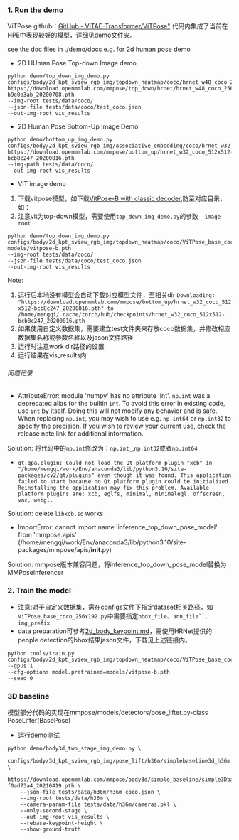 ### 1. Run the demo
ViTPose github：[GitHub - ViTAE-Transformer/ViTPose"](https://github.com/ViTAE-Transformer/ViTPose/tree/main/)
代码内集成了当前在HPE中表现较好的模型，详细见demo文件夹。

see the doc files in ./demo/docs
e.g. for 2d human pose demo
- 2D HUman Pose Top-down Image demo
``` 
python demo/top_down_img_demo.py 
configs/body/2d_kpt_sview_rgb_img/topdown_heatmap/coco/hrnet_w48_coco_256x192.py 
https://download.openmmlab.com/mmpose/top_down/hrnet/hrnet_w48_coco_256x192-b9e0b3ab_20200708.pth 
--img-root tests/data/coco/ 
--json-file tests/data/coco/test_coco.json
--out-img-root vis_results
```

- 2D Human Pose Bottom-Up Image Demo
```shell  
python demo/bottom_up_img_demo.py configs/body/2d_kpt_sview_rgb_img/associative_embedding/coco/hrnet_w32_coco_512x512.py  https://download.openmmlab.com/mmpose/bottom_up/hrnet_w32_coco_512x512-bcb8c247_20200816.pth 
--img-path tests/data/coco/ 
--out-img-root vis_results
```

- ViT image demo
1. 下载vitpose模型，如下载[VitPose-B with classic decoder](https://onedrive.live.com/?authkey=%21ACOnX82tXdVFKYo&id=E534267B85818129%21163&cid=E534267B85818129&parId=root&parQt=sharedby&o=OneUp),防至对应目录，如：
2. 注意vit为top-down模型，需要使用`top_down_img_demo.py`的参数`--image-root` 
```shell  
python demo/top_down_img_demo.py configs/body/2d_kpt_sview_rgb_img/topdown_heatmap/coco/ViTPose_base_coco_256x192.py  
models/vitpose-b.pth
--img-root tests/data/coco/
--json-file tests/data/coco/test_coco.json
--out-img-root vis_results
```

Note: 
1. 运行后本地没有模型会自动下载对应模型文件，至相关dir
`Downloading: "https://download.openmmlab.com/mmpose/bottom_up/hrnet_w32_coco_512x512-bcb8c247_20200816.pth" to /home/mengqi/.cache/torch/hub/checkpoints/hrnet_w32_coco_512x512-bcb8c247_20200816.pth`
2. 如果使用自定义数据集，需要建立test文件夹来存放coco数据集，并修改相应数据集名称或参数名称以及jason文件路径
3. 运行时注意work dir路径的设置
4. 运行结果在vis_results内
###### 问题记录
- AttributeError: module 'numpy' has no attribute 'int'.
`np.int` was a deprecated alias for the builtin `int`. To avoid this error in existing code, use `int` by itself. Doing this will not modify any behavior and is safe. When replacing `np.int`, you may wish to use e.g. `np.int64` or `np.int32` to specify the precision. If you wish to review your current use, check the release note link for additional information.

Solution: 将代码中的`np.int`修改为：`np.int_`,`np.int32`或者`np.int64`


- `qt.qpa.plugin: Could not load the Qt platform plugin "xcb" in "/home/mengqi/work/Env/anaconda3/lib/python3.10/site-packages/cv2/qt/plugins" even though it was found.
This application failed to start because no Qt platform plugin could be initialized. Reinstalling the application may fix this problem.
Available platform plugins are: xcb, eglfs, minimal, minimalegl, offscreen, vnc, webgl.`
  
Solution: delete `libxcb.so` works

- ImportError: cannot import name 'inference_top_down_pose_model' from 'mmpose.apis' (/home/mengqi/work/Env/anaconda3/lib/python3.10/site-packages/mmpose/apis/__init__.py)

Solution: mmpose版本兼容问题，将inference_top_down_pose_model替换为MMPoseInferencer

### 2. Train the model
- 注意:对于自定义数据集，需在configs文件下指定dataset相关路径，如`ViTPose_base_coco_256x192.py`中需要指定`bbox_file`、`ann_file``、img_prefix`
- data preparation可参考[2d_body_keypoint.md](https://github.com/ViTAE-Transformer/ViTPose/blob/d5216452796c90c6bc29f5c5ec0bdba94366768a/docs/en/tasks/2d_body_keypoint.md)，需使用HRNet提供的people detection的bbox结果jason文件，下载见上述链接内。
```
python tools/train.py
configs/body/2d_kpt_sview_rgb_img/topdown_heatmap/coco/ViTPose_base_coco_256x192.py
--gpus 1
--cfg-options model.pretrained=models/vitpose-b.pth
--seed 0
```

### 3D baseline 
模型部分代码的实现在mmpose/models/detectors/pose_lifter.py-class PoseLifter(BasePose)

- 运行demo测试
```commandline
python demo/body3d_two_stage_img_demo.py \
    configs/body/3d_kpt_sview_rgb_img/pose_lift/h36m/simplebaseline3d_h36m.py \
    https://download.openmmlab.com/mmpose/body3d/simple_baseline/simple3Dbaseline_h36m-f0ad73a4_20210419.pth \
    --json-file tests/data/h36m/h36m_coco.json \
    --img-root tests/data/h36m \
    --camera-param-file tests/data/h36m/cameras.pkl \
    --only-second-stage \
    --out-img-root vis_results \
    --rebase-keypoint-height \
    --show-ground-truth
```